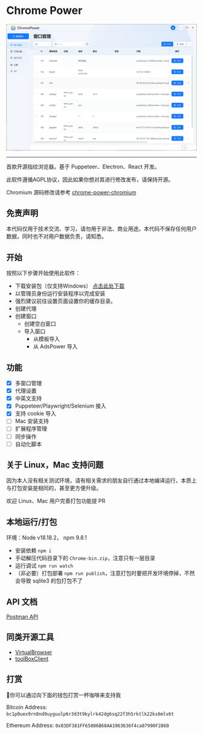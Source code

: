 # Chrome Power

![Visualization](pic.png)

---

首款开源指纹浏览器。基于 Puppeteer、Electron、React 开发。

此软件遵循AGPL协议，因此如果你想对其进行修改发布，请保持开源。

Chromium 源码修改请参考 [chrome-power-chromium](https://github.com/zmzimpl/chrome-power-chromium)

## 免责声明

本代码仅用于技术交流、学习，请勿用于非法、商业用途。本代码不保存任何用户数据，同时也不对用户数据负责，请知悉。

## 开始

按照以下步骤开始使用此软件：

- 下载安装包（仅支持Windows） [点击此处下载](https://github.com/zmzimpl/chrome-power-app/releases)
- 以管理员身份运行安装程序以完成安装
- 强烈建议前往设置页面设置你的缓存目录。
- 创建代理
- 创建窗口
  - 创建空白窗口
  - 导入窗口
    - 从模板导入
    - 从 AdsPower 导入

## 功能

- [x] 多窗口管理
- [x] 代理设置
- [x] 中英文支持
- [x] Puppeteer/Playwright/Selenium 接入
- [x] 支持 cookie 导入
- [ ] Mac 安装支持
- [ ] 扩展程序管理
- [ ] 同步操作
- [ ] 自动化脚本

## 关于 Linux，Mac 支持问题

因为本人没有相关测试环境，请有相关需求的朋友自行通过本地编译运行，本质上与打包安装是相同的，甚至更方便升级。

欢迎 Linux、Mac 用户完善打包功能提 PR

## 本地运行/打包

环境：Node v18.18.2， npm 9.8.1

- 安装依赖 `npm i`
- 手动解压代码目录下的 `Chrome-bin.zip`，注意只有一层目录
- 运行调试 `npm run watch`
- （非必要）打包部署 `npm run publish`，注意打包时要把开发环境停掉，不然会导致 sqlite3 的包打包不了

## API 文档

[Postman API](https://documenter.getpostman.com/view/25586363/2sA3BkdZ61#intro)

## 同类开源工具

- [VirtualBrowser](https://github.com/Virtual-Browser/VirtualBrowser)
- [toolBoxClient](https://github.com/web3ToolBoxDev/toolBoxClient)

## 打赏

🙌你可以通过向下面的钱包打赏一杯咖啡来支持我

Bitcoin Address: `bc1p0uex9rn8nd9uyguulp6r3d3t9kylrk42dg6sq22f3h5rktlk22ks6mlv6t`

Ethereum Address: `0x83DF381FF65806B68AA1963636f4ca87990F2860`
